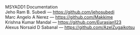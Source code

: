 MSYADD1 Documentation<br/>
Jeho Ram B. Subedi &mdash; https://github.com/jehosubedi <br/>
Marc Angelo A Nerez &mdash; https://github.com/Makkime <br/>
Krishna Kumar Mandal &mdash; https://github.com/Eurasian123 </br>
Alexus Norsaid D Sabanal &mdash; https://github.com/AzelZugaikotsu <br/>
